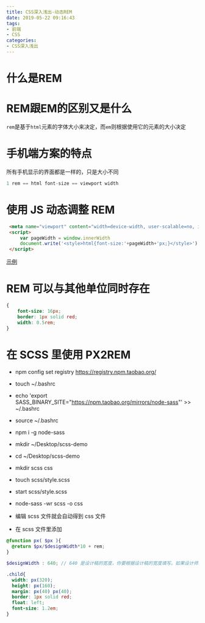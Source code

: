 ```yaml
---
title: CSS深入浅出-动态REM
date: 2019-05-22 09:16:43
tags:
- 前端
- CSS
categories: 
- CSS深入浅出
---
```

# 什么是REM 
# REM跟EM的区别又是什么
`rem`是基于`html`元素的字体大小来决定，而`em`则根据使用它的元素的大小决定
# 手机端方案的特点
所有手机显示的界面都是一样的，只是大小不同
```js
1 rem == html font-size == viewport width
```
# 使用 JS 动态调整 REM
```html
 <meta name="viewport" content="width=device-width, user-scalable=no, initial-scale=1.0, maximum-scale=1.0, minimum-scale=1.0">
 <script>
     var pageWidth = window.innerWidth
     document.write('<style>html{font-size:'+pageWidth+'px;}</style>')
 </script>
```
[示例](http://js.jirengu.com/xoqadocuqu/2/edit?html,css,output)
# REM 可以与其他单位同时存在
```css
{
    font-size: 16px;
    border: 1px solid red;
    width: 0.5rem;
}
```
# 在 SCSS 里使用 PX2REM

- npm config set registry https://registry.npm.taobao.org/
- touch ~/.bashrc
- echo 'export SASS_BINARY_SITE="https://npm.taobao.org/mirrors/node-sass"' >> ~/.bashrc
- source ~/.bashrc
- npm i -g node-sass
- mkdir ~/Desktop/scss-demo
- cd ~/Desktop/scss-demo
- mkdir scss css
- touch scss/style.scss
- start scss/style.scss
- node-sass -wr scss -o css

- 编辑 scss 文件就会自动得到 css 文件

- 在 scss 文件里添加
```scss
@function px( $px ){
  @return $px/$designWidth*10 + rem;
}

$designWidth : 640; // 640 是设计稿的宽度，你要根据设计稿的宽度填写。如果设计师的设计稿宽度不统一，就杀死设计师，换个新的。

.child{
  width: px(320);
  height: px(160);
  margin: px(40) px(40);
  border: 1px solid red;
  float: left;
  font-size: 1.2em;
}
```